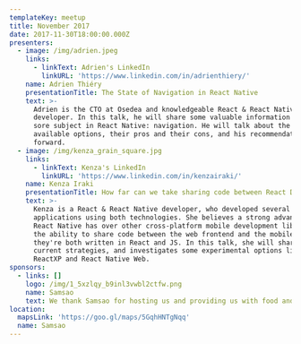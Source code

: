 ```yaml
---
templateKey: meetup
title: November 2017
date: 2017-11-30T18:00:00.000Z
presenters:
  - image: /img/adrien.jpeg
    links:
      - linkText: Adrien's LinkedIn
        linkURL: 'https://www.linkedin.com/in/adrienthiery/'
    name: Adrien Thiéry
    presentationTitle: The State of Navigation in React Native
    text: >-
      Adrien is the CTO at Osedea and knowledgeable React & React Native
      developer. In this talk, he will share some valuable information about a
      sore subject in React Native: navigation. He will talk about the current
      available options, their pros and their cons, and his recommendation going
      forward.
  - image: /img/kenza_grain_square.jpg
    links:
      - linkText: Kenza's LinkedIn
        linkURL: 'https://www.linkedin.com/in/kenzairaki/'
    name: Kenza Iraki
    presentationTitle: How far can we take sharing code between React DOM and React Native?
    text: >-
      Kenza is a React & React Native developer, who developed several monorepo
      applications using both technologies. She believes a strong advantages
      React Native has over other cross-platform mobile development libraries is
      the ability to share code between the web frontend and the mobile apps, as
      they're both written in React and JS. In this talk, she will share her
      current strategies, and investigates some experimental options like
      ReactXP and React Native Web.
sponsors:
  - links: []
    logo: /img/1_5xzlqy_b9inl3vwbl2ctfw.png
    name: Samsao
    text: We thank Samsao for hosting us and providing us with food and beverages.
location:
  mapsLink: 'https://goo.gl/maps/5GqhHNTgNqq'
  name: Samsao
---
```


